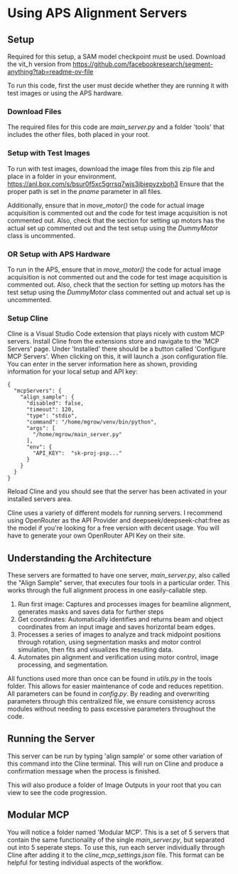 # Using APS Alignment Servers

## Setup
Required for this setup, a SAM model checkpoint must be used. Download the vit_h version from https://github.com/facebookresearch/segment-anything?tab=readme-ov-file 

To run this code, first the user must decide whether they are running it with test images or using the APS hardware. 

### Download Files
The required files for this code are *main_server.py* and a folder 'tools' that includes the other files, both placed in your root.

### Setup with Test Images
To run with test images, download the image files from this zip file and place in a folder in your environment.
https://anl.box.com/s/bsur0f5xc5grrsq7wjs3jbiepyzxboh3
Ensure that the proper path is set in the *pname* parameter in all files. 

Additionally, ensure that in *move_motor()* the code for actual image acquisition is commented out and the code for test image acquisition is not commented out. Also, check that the section for setting up motors has the actual set up commented out and the test setup using the *DummyMotor* class is uncommented.

### OR Setup with APS Hardware
To run in the APS, ensure that in *move_motor()* the code for actual image acquisition is not commented out and the code for test image acquisition is commented out. Also, check that the section for setting up motors has the test setup using the *DummyMotor* class commented out and actual set up is uncommented.

### Setup Cline
Cline is a Visual Studio Code extension that plays nicely with custom MCP servers. Install Cline from the extensions store and navigate to the 'MCP Servers' page. Under 'Installed' there should be a button called 'Configure MCP Servers'. When clicking on this, it will launch a .json configuration file. 
You can enter in the server information here as shown, providing information for your local setup and API key:
```
{
  "mcpServers": {
    "align_sample": {
      "disabled": false,
      "timeout": 120,
      "type": "stdio",
      "command": "/home/mgrow/venv/bin/python",
      "args": [
        "/home/mgrow/main_server.py"
      ],
      "env": {
        "API_KEY":  "sk-proj-psp..."
      }
    }
  }
}
```
Reload Cline and you should see that the server has been activated in your installed servers area.

Cline uses a variety of different models for running servers. I recommend using OpenRouter as the API Provider and deepseek/deepseek-chat:free as the model if you're looking for a free version with decent usage. You will have to generate your own OpenRouter API Key on their site.

## Understanding the Architecture
These servers are formatted to have one server, *main_server.py*, also called the "Align Sample" server, that executes four tools in a particular order. This works through the full alignment process in one easily-callable step. 

1. Run first image: Captures and processes images for beamline alignment, generates masks and saves data for further steps
2. Get coordinates: Automatically identifies and returns beam and object coordinates from an input image and saves horizontal beam edges.
3. Processes a series of images to analyze and track midpoint positions through rotation, using segmentation masks and motor control simulation, then fits and visualizes the resulting data.
4. Automates pin alignment and verification using motor control, image processing, and segmentation.

All functions used more than once can be found in *utils.py* in the tools folder. This allows for easier maintenance of code and reduces repetition. All parameters can be found in *config.py*. By reading and overwriting parameters through this centralized file, we ensure consistency across modules without needing to pass excessive parameters throughout the code.

## Running the Server
This server can be run by typing 'align sample' or some other variation of this command into the Cline terminal. 
This will run on Cline and produce a confirmation message when the process is finished. 

This will also produce a folder of Image Outputs in your root that you can view to see the code progression.

## Modular MCP
You will notice a folder named 'Modular MCP'. This is a set of 5 servers that contain the same functionality of the single *main_server.py*, but separated out into 5 seperate steps. To use this, run each server individually through Cline after adding it to the *cline_mcp_settings.json* file. This format can be helpful for testing individual aspects of the workflow.